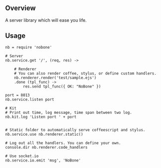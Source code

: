 ## Overview

A server library which will ease you life.


## Usage

    nb = require 'nobone'

    # Server
    nb.service.get '/', (req, res) ->

        # Renderer
        # You can also render coffee, stylus, or define custom handlers.
        nb.renderer.render('test/sample.ejs')
        .done (tpl_func) ->
            res.send tpl_func({ OK: "NoBone" })

    port = 8013
    nb.service.listen port

    # Kit
    # Print out time, log message, time span between two log.
    nb.kit.log 'Listen port ' + port


    # Static folder to automatically serve coffeescript and stylus.
    nb.service.use nb.renderer.static()

    # Log out all the handlers. You can define your own.
    console.dir nb.renderer.code_handlers

    # Use socket.io
    nb.service.io.emit 'msg', 'NoBone'
